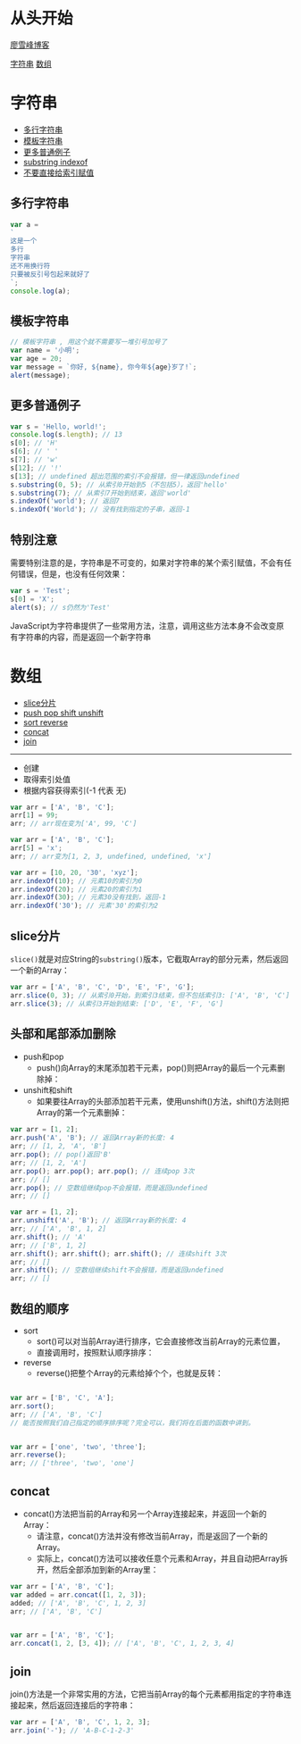 # 从头开始
[廖雪峰博客](https://www.liaoxuefeng.com/wiki/1022910821149312/1023020952022784)

[字符串](#字符串)
[数组](#数组)
# 字符串
* [多行字符串](#多行字符串)
* [模板字符串](#模板字符串)
* [更多普通例子](#更多普通例子)
* [substring indexof](#更多普通例子)
* [不要直接给索引赋值](#特别注意)

## 多行字符串

```js
var a =
`
这是一个
多行
字符串
还不用换行符
只要被反引号包起来就好了
`;
console.log(a);
```
## 模板字符串

```js
// 模板字符串 , 用这个就不需要写一堆引号加号了
var name = '小明';
var age = 20;
var message = `你好, ${name}, 你今年${age}岁了!`;
alert(message);
```

## 更多普通例子

```js
var s = 'Hello, world!';
console.log(s.length); // 13
s[0]; // 'H'
s[6]; // ' '
s[7]; // 'w'
s[12]; // '!'
s[13]; // undefined 超出范围的索引不会报错，但一律返回undefined
s.substring(0, 5); // 从索引0开始到5（不包括5），返回'hello'
s.substring(7); // 从索引7开始到结束，返回'world'
s.indexOf('world'); // 返回7
s.indexOf('World'); // 没有找到指定的子串，返回-1
```

## 特别注意
需要特别注意的是，字符串是不可变的，如果对字符串的某个索引赋值，不会有任何错误，但是，也没有任何效果：
```js
var s = 'Test';
s[0] = 'X';
alert(s); // s仍然为'Test'
```
JavaScript为字符串提供了一些常用方法，注意，调用这些方法本身不会改变原有字符串的内容，而是返回一个新字符串







# 数组

* [slice分片](#slice分片)
* [push pop shift unshift](#头部和尾部添加删除)
* [sort reverse](#数组的顺序)
* [concat](#concat)
* [join](#join)
---
* 创建
* 取得索引处值
* 根据内容获得索引(-1 代表 无)
```js
var arr = ['A', 'B', 'C'];
arr[1] = 99;
arr; // arr现在变为['A', 99, 'C']

var arr = ['A', 'B', 'C'];
arr[5] = 'x';
arr; // arr变为[1, 2, 3, undefined, undefined, 'x']

var arr = [10, 20, '30', 'xyz'];
arr.indexOf(10); // 元素10的索引为0
arr.indexOf(20); // 元素20的索引为1
arr.indexOf(30); // 元素30没有找到，返回-1
arr.indexOf('30'); // 元素'30'的索引为2
```

## slice分片
`slice()`就是对应String的`substring()`版本，它截取Array的部分元素，然后返回一个新的Array：
```js
var arr = ['A', 'B', 'C', 'D', 'E', 'F', 'G'];
arr.slice(0, 3); // 从索引0开始，到索引3结束，但不包括索引3: ['A', 'B', 'C']
arr.slice(3); // 从索引3开始到结束: ['D', 'E', 'F', 'G']
```

## 头部和尾部添加删除
* push和pop
  * push()向Array的末尾添加若干元素，pop()则把Array的最后一个元素删除掉：
* unshift和shift
  * 如果要往Array的头部添加若干元素，使用unshift()方法，shift()方法则把Array的第一个元素删掉：


```js
var arr = [1, 2];
arr.push('A', 'B'); // 返回Array新的长度: 4
arr; // [1, 2, 'A', 'B']
arr.pop(); // pop()返回'B'
arr; // [1, 2, 'A']
arr.pop(); arr.pop(); arr.pop(); // 连续pop 3次
arr; // []
arr.pop(); // 空数组继续pop不会报错，而是返回undefined
arr; // []

var arr = [1, 2];
arr.unshift('A', 'B'); // 返回Array新的长度: 4
arr; // ['A', 'B', 1, 2]
arr.shift(); // 'A'
arr; // ['B', 1, 2]
arr.shift(); arr.shift(); arr.shift(); // 连续shift 3次
arr; // []
arr.shift(); // 空数组继续shift不会报错，而是返回undefined
arr; // []
```

## 数组的顺序
* sort
  * sort()可以对当前Array进行排序，它会直接修改当前Array的元素位置，
  * 直接调用时，按照默认顺序排序：
* reverse
  * reverse()把整个Array的元素给掉个个，也就是反转：

```js

var arr = ['B', 'C', 'A'];
arr.sort();
arr; // ['A', 'B', 'C']
// 能否按照我们自己指定的顺序排序呢？完全可以，我们将在后面的函数中讲到。


var arr = ['one', 'two', 'three'];
arr.reverse(); 
arr; // ['three', 'two', 'one']
```

## concat
* concat()方法把当前的Array和另一个Array连接起来，并返回一个新的Array：
  * 请注意，concat()方法并没有修改当前Array，而是返回了一个新的Array。
  * 实际上，concat()方法可以接收任意个元素和Array，并且自动把Array拆开，然后全部添加到新的Array里：

```js
var arr = ['A', 'B', 'C'];
var added = arr.concat([1, 2, 3]);
added; // ['A', 'B', 'C', 1, 2, 3]
arr; // ['A', 'B', 'C']


var arr = ['A', 'B', 'C'];
arr.concat(1, 2, [3, 4]); // ['A', 'B', 'C', 1, 2, 3, 4]
```

## join
join()方法是一个非常实用的方法，它把当前Array的每个元素都用指定的字符串连接起来，然后返回连接后的字符串：

```js
var arr = ['A', 'B', 'C', 1, 2, 3];
arr.join('-'); // 'A-B-C-1-2-3'
```
